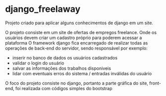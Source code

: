 # django_freelaway
Projeto criado para aplicar alguns conhecimentos de django em um site.

O projeto consiste em um site de ofertas de empregos freelance. Onde os usuários devem criar um cadastro  próprio para poderem acessar a plataforma
O framework django fica encarregado de realizar todas as operações de back-end do servidor, sendo responsável por exemplo:
- inserir no banco de dados os usuários cadastrados
- validar o login do usuário
- salvar as informações dos trabalhos disponiveis
- lidar com eventuais erros do sistema / entradas inválidas do usuário

O foco do projeto consiste no django, portanto a parte gráfica do site, front-end, foi realizada com códigos simples do bootstrap
